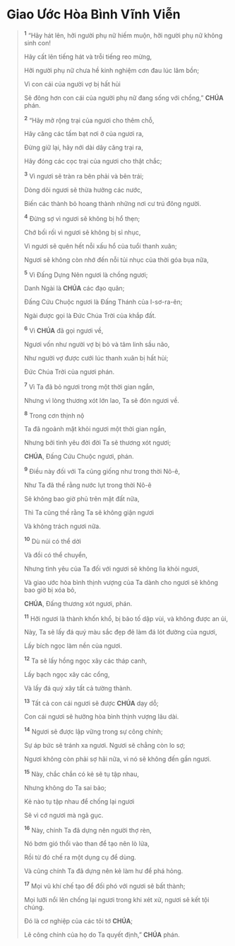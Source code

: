 # Giao Ước Hòa Bình Vĩnh Viễn

> <sup><b>1</b></sup> “Hãy hát lên, hỡi người phụ nữ hiếm muộn, hỡi người phụ nữ không sinh con!
>
> Hãy cất lên tiếng hát và trỗi tiếng reo mừng,
>
> Hỡi người phụ nữ chưa hề kinh nghiệm cơn đau lúc lâm bồn;
>
> Vì con cái của người vợ bị hất hủi
>
> Sẽ đông hơn con cái của người phụ nữ đang sống với chồng,” **CHÚA** phán.
>
> <sup><b>2</b></sup> “Hãy mở rộng trại của ngươi cho thêm chỗ,
>
> Hãy căng các tấm bạt nơi ở của ngươi ra,
>
> Đừng giữ lại, hãy nới dài dây căng trại ra,
>
> Hãy đóng các cọc trại của ngươi cho thật chắc;
>
> <sup><b>3</b></sup> Vì ngươi sẽ tràn ra bên phải và bên trái;
>
> Dòng dõi ngươi sẽ thừa hưởng các nước,
>
> Biến các thành bỏ hoang thành những nơi cư trú đông người.
>
> <sup><b>4</b></sup> Đừng sợ vì ngươi sẽ không bị hổ thẹn;
>
> Chớ bối rối vì ngươi sẽ không bị sỉ nhục,
>
> Vì ngươi sẽ quên hết nỗi xấu hổ của tuổi thanh xuân;
>
> Ngươi sẽ không còn nhớ đến nỗi tủi nhục của thời góa bụa nữa,
>
> <sup><b>5</b></sup> Vì Đấng Dựng Nên ngươi là chồng ngươi;
>
> Danh Ngài là **CHÚA** các đạo quân;
>
> Đấng Cứu Chuộc ngươi là Đấng Thánh của I-sơ-ra-ên;
>
> Ngài được gọi là Đức Chúa Trời của khắp đất.
>
> <sup><b>6</b></sup> Vì **CHÚA** đã gọi ngươi về,
>
> Ngươi vốn như người vợ bị bỏ và tâm linh sầu não,
>
> Như người vợ được cưới lúc thanh xuân bị hất hủi;
>
> Đức Chúa Trời của ngươi phán.
>
> <sup><b>7</b></sup> Vì Ta đã bỏ ngươi trong một thời gian ngắn,
>
> Nhưng vì lòng thương xót lớn lao, Ta sẽ đón ngươi về.
>
> <sup><b>8</b></sup> Trong cơn thịnh nộ
>
> Ta đã ngoảnh mặt khỏi ngươi một thời gian ngắn,
>
> Nhưng bởi tình yêu đời đời Ta sẽ thương xót ngươi;
>
> **CHÚA**, Đấng Cứu Chuộc ngươi, phán.
>
> <sup><b>9</b></sup> Điều này đối với Ta cũng giống như trong thời Nô-ê,
>
> Như Ta đã thề rằng nước lụt trong thời Nô-ê
>
> Sẽ không bao giờ phủ trên mặt đất nữa,
>
> Thì Ta cũng thề rằng Ta sẽ không giận ngươi
>
> Và không trách ngươi nữa.
>
> <sup><b>10</b></sup> Dù núi có thể dời
>
> Và đồi có thể chuyển,
>
> Nhưng tình yêu của Ta đối với ngươi sẽ không lìa khỏi ngươi,
>
> Và giao ước hòa bình thịnh vượng của Ta dành cho ngươi sẽ không bao giờ bị xóa bỏ,
>
> **CHÚA**, Đấng thương xót ngươi, phán.
>
> <sup><b>11</b></sup> Hỡi ngươi là thành khốn khổ, bị bão tố dập vùi, và không được an ủi,
>
> Này, Ta sẽ lấy đá quý màu sắc đẹp đẽ làm đá lót đường của ngươi,
>
> Lấy bích ngọc làm nền của ngươi.
>
> <sup><b>12</b></sup> Ta sẽ lấy hồng ngọc xây các tháp canh,
>
> Lấy bạch ngọc xây các cổng,
>
> Và lấy đá quý xây tất cả tường thành.
>
> <sup><b>13</b></sup> Tất cả con cái ngươi sẽ được **CHÚA** dạy dỗ;
>
> Con cái ngươi sẽ hưởng hòa bình thịnh vượng lâu dài.
>
> <sup><b>14</b></sup> Ngươi sẽ được lập vững trong sự công chính;
>
> Sự áp bức sẽ tránh xa ngươi. Ngươi sẽ chẳng còn lo sợ;
>
> Ngươi không còn phải sợ hãi nữa, vì nó sẽ không đến gần ngươi.
>
> <sup><b>15</b></sup> Này, chắc chắn có kẻ sẽ tụ tập nhau,
>
> Nhưng không do Ta sai bảo;
>
> Kẻ nào tụ tập nhau để chống lại ngươi
>
> Sẽ vì cớ ngươi mà ngã gục.
>
> <sup><b>16</b></sup> Này, chính Ta đã dựng nên người thợ rèn,
>
> Nó bơm gió thổi vào than để tạo nên lò lửa,
>
> Rồi từ đó chế ra một dụng cụ để dùng.
>
> Và cũng chính Ta đã dựng nên kẻ làm hư để phá hỏng.
>
> <sup><b>17</b></sup> Mọi vũ khí chế tạo để đối phó với ngươi sẽ bất thành;
>
> Mọi lưỡi nổi lên chống lại ngươi trong khi xét xử, ngươi sẽ kết tội chúng.
>
> Đó là cơ nghiệp của các tôi tớ **CHÚA**;
>
> Lẽ công chính của họ do Ta quyết định,” **CHÚA** phán.